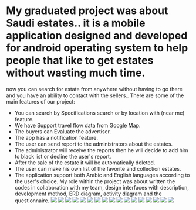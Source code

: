 # My graduated project was about Saudi estates.. it is a mobile application designed and developed for android operating system to help people that like to get estates without wasting much time.
now you can search for estate from anywhere without having to go there and you have an ability to contact with the sellers.. 
There are some of the main features of our project:
- You can search by Specifications search or by location with (near me) feature.
- We have Support travel flow data from Google Map.
- The buyers can Evaluate the advertiser.
- The app has a notification feature.
- The user can send report to the administrators about the estates.
- The administrator will receive the reports then he will decide to add him to black list or decline the user's report. 
- After the sale of the estate it will be automatically deleted. 
- The user can make his own list of the favorite and collection estates.
- The application support both Arabic and English languages according to the user's choice.
My role within the project was about written the codes in collaboration with my team, design interfaces with description, 
development method, ERD diagram, activity diagram and the questionnaire.
![](Interfaces/logo.png)
![](Interfaces/1.GIF)
![](Interfaces/2.GIF)
![](Interfaces/3.GIF)
![](Interfaces/4.GIF)
![](Interfaces/5.GIF)
![](Interfaces/6.GIF)
![](Interfaces/7.GIF)
![](Interfaces/8.GIF)
![](Interfaces/9.GIF)
![](Interfaces/10.GIF)
![](Interfaces/11.GIF)
![](Interfaces/12.GIF)
![](Interfaces/13.GIF)
![](Interfaces/14.GIF)
![](Interfaces/15.GIF)
![](Interfaces/16.GIF)













